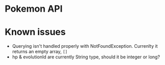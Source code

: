 # Pokemon API

# Known issues

- Querying isn't handled properly with NotFoundException. Currenlty it returns an empty array, `[]`
- hp & evolutionId are currently String type, should it be integer or long?
